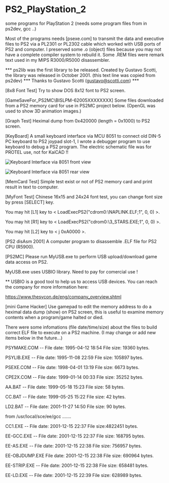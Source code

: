 # PS2_PlayStation_2
some programs for PlayStation 2 (needs some program files from in ps2dev, gcc ..)

Most of the programs needs [psexe.com] to transmit the data and executive files to PS2 via a PL2301 or PL2302 cable which worked with USB ports of PS2 and computer.
I preserved some .o (object) files because you may not have a complete compiler system to rebuild it.
Some .REM files were remark text used in my MIPS R3000/R5000 disassembler.

*** ps2lib was the first library to be released. Created by Gustavo Scotti, the library was released in October 2001.  (this text line was copied from ps2dev)
*** Thanks to Gustavo Scotti (gustavo@scotti.com) ***

[8x8 Font Test]  Try to show DOS 8x12 font to PS2 screen.

[GameSaveFor_PS2MC\BISLPM-62005XXXXXXXX] Some files downloaded from a PS2 memory card for use in PS2MC project below. (OpenGL was used to show 3D animation images.)

[Graph Test] Heximal dump from 0x420000 (length = 0x1000) to PS2 screen.

[KeyBoard] A small keyboard interface via MCU 8051 to connect old DIN-5 PC keyboard to PS2 joypad slot-1, I wrote a debugger program to use keyboard to debug a PS2 program. The electric schematic file was for PROTEL use, not for KaiCAD !!

![Keyboard Interface via 8051 front view](../KEYBOARD/kBD_front.jpg)

![Keyboard Interface via 8051 rear view](../KEYBOARD/kBD_back.jpg)

[MemCard Test] Simple test exist or not of PS2 memory card and print result in text to computer.

[MyFont Test] Chinese 16x15 and 24x24 font test, you can change font size by press [SELECT] key.

You may hit [L1] key to < LoadExecPS2("cdrom0:\\NAPLINK.ELF;1", 0, 0) >.

You may hit [R1] key to < LoadExecPS2("cdrom0:\\3_STARS.EXE;1", 0, 0) >.

You may hit [L2] key to < j 0xA0000 >.

[PS2 disAsm 2001] A computer program to disassemble .ELF file for PS2 CPU (R5900).

[PS2MC] Please run MyUSB.exe to perform USB upload/download game data access on PS2.

MyUSB.exe uses USBIO library. Need to pay for comercial use !

** USBIO is a good tool to help us to access USB devices. You can reach the company for more information here:

https://www.thesycon.de/eng/company_overview.shtml

[mini Game Hacker] Use gamepad to edit the memory address to do a heximal data dump (show) on PS2 screen, this is useful to examine memory contents when a program/game halted or died.


There were some infomations (file date/time/size) about the files to build correct ELF file to execute on a PS2 machine.
(I may change or add new items below in the future...)

PSYMAKE.COM  -- File date: 1995-04-12  18:54    File size:  19360 bytes.

PSYLIB.EXE   -- File date: 1995-11-08  22:59    File size: 105897 bytes.

PSEXE.COM    -- File date: 1998-04-01  13:19    File size:   6673 bytes.

CPE2X.COM    -- File date: 1999-01-14  00:33    File size:  35252 bytes.

AA.BAT       -- File date: 1999-05-18  15:23    File size:     58 bytes.

CC.BAT       -- File date: 1999-05-25  15:22    File size:     42 bytes.

LD2.BAT      -- File date: 2001-11-27  14:50    File size:     90 bytes.

from /usr/local/sce/ee/gcc .......

CC1.EXE      -- File date: 2001-12-15  22:37    File size:4822451 bytes.

EE-GCC.EXE   -- File date: 2001-12-15  22:37    File size: 168795 bytes.

EE-AS.EXE    -- File date: 2001-12-15  22:38    File size: 756957 bytes.

EE-OBJDUMP.EXE  File date: 2001-12-15  22:38    File size: 690964 bytes.

EE-STRIP.EXE -- File date: 2001-12-15  22:38    File size: 658481 bytes.

EE-LD.EXE    -- File date: 2001-12-15  22:39    File size: 628989 bytes.



